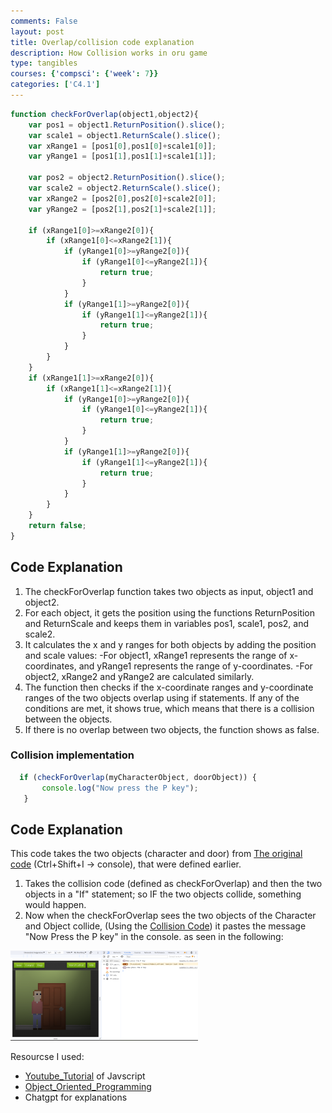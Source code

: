 ```yaml
---
comments: False
layout: post
title: Overlap/collision code explanation
description: How Collision works in oru game
type: tangibles
courses: {'compsci': {'week': 7}}
categories: ['C4.1']
---
```


```javascript
function checkForOverlap(object1,object2){
    var pos1 = object1.ReturnPosition().slice();
    var scale1 = object1.ReturnScale().slice();   
    var xRange1 = [pos1[0],pos1[0]+scale1[0]];
    var yRange1 = [pos1[1],pos1[1]+scale1[1]];
​
    var pos2 = object2.ReturnPosition().slice();
    var scale2 = object2.ReturnScale().slice();   
    var xRange2 = [pos2[0],pos2[0]+scale2[0]];
    var yRange2 = [pos2[1],pos2[1]+scale2[1]];
    
    if (xRange1[0]>=xRange2[0]){
        if (xRange1[0]<=xRange2[1]){
            if (yRange1[0]>=yRange2[0]){
                if (yRange1[0]<=yRange2[1]){
                    return true;
                }
            }
            if (yRange1[1]>=yRange2[0]){
                if (yRange1[1]<=yRange2[1]){
                    return true;
                }
            }
        }
    }
    if (xRange1[1]>=xRange2[0]){
        if (xRange1[1]<=xRange2[1]){
            if (yRange1[0]>=yRange2[0]){
                if (yRange1[0]<=yRange2[1]){
                    return true;
                }
            }
            if (yRange1[1]>=yRange2[0]){
                if (yRange1[1]<=yRange2[1]){
                    return true;
                }
            }
        }
    }
    return false;
}
```



## Code Explanation
1. The checkForOverlap function takes two objects as input, object1 and object2.
2. For each object, it gets the position using the functions ReturnPosition and ReturnScale and keeps them in variables pos1, scale1, pos2, and scale2.
3. It calculates the x and y ranges for both objects by adding the position and scale values:
-For object1, xRange1 represents the range of x-coordinates, and yRange1 represents the range of y-coordinates.
-For object2, xRange2 and yRange2 are calculated similarly.
4. The function then checks if the x-coordinate ranges and y-coordinate ranges of the two objects overlap using if statements. If any of the conditions are met, it shows true, which means that there is a collision between the objects.
 5. If there is no overlap between two objects, the function shows as false.  

### Collision implementation
 ```Javascript
   if (checkForOverlap(myCharacterObject, doorObject)) {
        console.log("Now press the P key");
    }
```

## Code Explanation
This code takes the two objects (character and door) from [The original code](http://127.0.0.1:4200/Group//c4.1/2023/10/19/Gametest2.html) (Ctrl+Shift+I -> console), that were defined earlier.

1. Takes the collision code (defined as checkForOverlap) and then the two objects in a "If" statement; so IF the two objects collide, something would happen.
2. Now when the checkForOverlap sees the two objects of the Character and Object collide, (Using the [Collision Code](http://127.0.0.1:4200/Group//c4.1/2023/10/19/OverLap1.html)) it pastes the message "Now Press the P key" in the console. as seen in the following:
<img src="../images/Game/Screenshot 2023-10-25 142729.png" alt="Alt text" width="300">





Resourcse I used: 
- [Youtube_Tutorial](https://www.youtube.com/watch?v=SBmSRK3feww) of Javscript
- [Object_Oriented_Programming](https://www.youtube.com/watch?v=SBmSRK3feww)
- Chatgpt for explanations 


